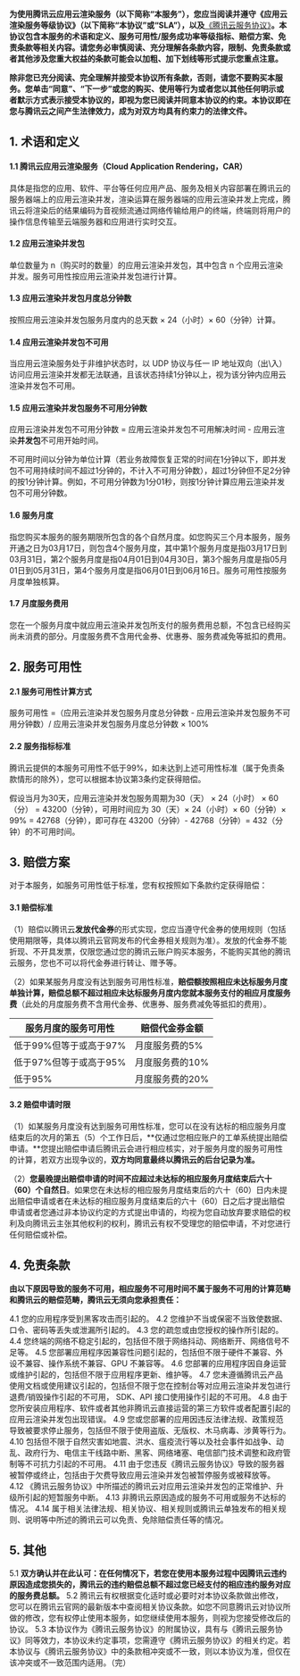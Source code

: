 **为使用腾讯云应用云渲染服务（以下简称“本服务”），您应当阅读并遵守《应用云渲染服务等级协议》（以下简称“本协议”或“SLA”），以及**[《腾讯云服务协议》](https://cloud.tencent.com/document/product/301/1967)**。本协议包含本服务的术语和定义、服务可用性/服务成功率等级指标、赔偿方案、免责条款等相关内容。请您务必审慎阅读、充分理解各条款内容，限制、免责条款或者其他涉及您重大权益的条款可能会以加粗、加下划线等形式提示您重点注意。**

**除非您已充分阅读、完全理解并接受本协议所有条款，否则，请您不要购买本服务。您单击“同意”、“下一步”或您的购买、使用等行为或者您以其他任何明示或者默示方式表示接受本协议的，即视为您已阅读并同意本协议的约束。本协议即在您与腾讯云之间产生法律效力，成为对双方均具有约束力的法律文件。**

## 1. 术语和定义

#### 1.1 腾讯云应用云渲染服务（Cloud Application Rendering，CAR）
具体是指您的应用、软件、平台等任何应用产品、服务及相关内容部署在腾讯云的服务器端上的应用云渲染并发，渲染运算在服务器端的应用云渲染并发上完成，腾讯云将渲染后的结果编码为音视频流通过网络传输给用户的终端，终端则将用户的操作信息传输至云端服务器和应用进行实时交互。

#### 1.2 应用云渲染并发包
单位数量为 n（购买时的数量）的应用云渲染并发包，其中包含 n 个应用云渲染并发。服务可用性按应用云渲染并发包进行计算。

#### 1.3 应用云渲染并发包月度总分钟数
按照应用云渲染并发包服务月度内的总天数 × 24（小时）× 60（分钟）计算。

#### 1.4 应用云渲染并发包不可用
当应用云渲染服务处于非维护状态时，以 UDP 协议与任一 IP 地址双向（出\入）访问应用云渲染并发都无法联通，且该状态持续1分钟以上，视为该分钟内应用云渲染并发包不可用。

#### 1.5 应用云渲染并发包服务不可用分钟数
应用云渲染并发包不可用分钟数 = 应用云渲染并发包不可用解决时间 - 应用云渲染**并发包**不可用开始时间。

不可用时间以分钟为单位计算（若业务故障恢复正常的时间在1分钟以下，即并发包不可用持续时间不超过1分钟的，不计入不可用分钟数），超过1分钟但不足2分钟的按1分钟计算。例如，不可用分钟数为1分01秒，则按1分钟计算应用云渲染并发包不可用分钟数。

#### 1.6 服务月度
指您购买本服务的服务期限所包含的各个自然月度。如您购买三个月本服务，服务开通之日为03月17日，则包含4个服务月度，其中第1个服务月度是指03月17日到03月31日，第2个服务月度是指04月01日到04月30日，第3个服务月度是指05月01日到05月31日，第4个服务月度是指06月01日到06月16日。服务可用性按服务月度单独核算。

#### 1.7 月度服务费用
您在一个服务月度中就应用云渲染并发包所支付的服务费用总额，不包含已经购买尚未消费的部分。月度服务费不含用代金券、优惠券、服务费减免等抵扣的费用。

## 2. 服务可用性

#### 2.1 服务可用性计算方式
服务可用性 =（应用云渲染并发包服务月度总分钟数 - 应用云渲染并发包服务不可用分钟数）/ 应用云渲染并发包服务月度总分钟数 × 100%

#### 2.2 服务指标标准
腾讯云提供的本服务可用性不低于99%，如未达到上述可用性标准（属于免责条款情形的除外），您可以根据本协议第3条约定获得赔偿。

假设当月为30天，应用云渲染并发包服务周期为30（天） × 24（小时） × 60（分） = 43200（分钟），可用时间应为 30（天）× 24（小时）× 60（分钟）× 99% = 42768（分钟），即可存在 43200（分钟）- 42768（分钟）= 432（分钟）的不可用时间。

## 3. 赔偿方案
对于本服务，如服务可用性低于标准，您有权按照如下条款约定获得赔偿：

#### 3.1 赔偿标准
（1）赔偿以腾讯云**发放代金券**的形式实现，您应当遵守代金券的使用规则（包括使用期限等，具体以腾讯云官网发布的代金券相关规则为准）。发放的代金券不能折现、不开具发票，仅限您通过您的腾讯云账户购买本服务，不能购买其他的腾讯云服务，您也不可以将代金券进行转让、赠予等。

（2）如果某服务月度没有达到服务可用性标准，**赔偿额按照相应未达标服务月度单独计算，赔偿总额不超过相应未达标服务月度内您就本服务支付的相应月度服务费**（此处的月度服务费不含用代金券、优惠券、服务费减免等抵扣的费用）。

| 服务月度的服务可用性   | 赔偿代金券金额  |
| ---------------------- | --------------- |
| 低于99%但等于或高于97% | 月度服务费的5%  |
| 低于97%但等于或高于95% | 月度服务费的10% |
| 低于95%                | 月度服务费的20% |

#### 3.2 赔偿申请时限
（1）如某服务月度没有达到服务可用性标准，您可以在没有达标的相应服务月度结束后的次月的第五（5）个工作日后，**仅通过您相应账户的工单系统提出赔偿申请。**您提出赔偿申请后腾讯云会进行相应核实，对于服务月度的服务可用性的计算，若双方出现争议的，**双方均同意最终以腾讯云的后台记录为准。**

（2）**您最晚提出赔偿申请的时间不应超过未达标的相应服务月度结束后六十（60）个自然日**。如果您在未达标的相应服务月度结束后的六十（60）日内未提出赔偿申请或者在未达标的相应服务月度结束后的六十（60）日之后才提出赔偿申请或者您通过非本协议约定的方式提出申请的，均视为您自动放弃要求赔偿的权利及向腾讯云主张其他权利的权利，腾讯云有权不受理您的赔偿申请，不对您进行任何赔偿或补偿。

## 4. 免责条款

**由以下原因导致的服务不可用，相应服务不可用时间不属于服务不可用的计算范畴和腾讯云的赔偿范畴，腾讯云无须向您承担责任：**

4.1 您的应用程序受到黑客攻击而引起的。
4.2 您维护不当或保密不当致使数据、口令、密码等丢失或泄漏所引起的。
4.3 您的疏忽或由您授权的操作所引起的。
4.4 您终端的网络不稳定引起的，包括但不限于网络抖动、网络断开、网络信号不足等。
4.5 您部署应用程序因兼容性问题引起的，包括但不限于硬件不兼容、外设不兼容、操作系统不兼容、GPU 不兼容等。
4.6 您部署的应用程序因自身运营或维护引起的，包括但不限于应用程序更新、维护等。
4.7 您未遵循腾讯云产品使用文档或使用建议引起的，包括但不限于您在控制台等对应用云渲染并发包进行退费/销毁操作引起的不可用， SDK、API 接口使用操作引起的不可用。
4.8 由于您所安装应用程序、软件或者其他非腾讯云直接运营的第三方软件或者配置引起的应用云渲染并发包出现错误。
4.9 您或您部署的应用因违反法律法规、政策规范导致被要求停止服务，包括但不限于使用盗版、无版权、木马病毒、涉黄等行为。
4.10 包括但不限于自然灾害如地震、洪水、瘟疫流行等以及社会事件如战争、动乱、政府行为、电信主干线路中断、黑客、网络堵塞、电信部门技术调整和政府管制等不可抗力引起的不可用。
4.11 由于您违反《腾讯云服务协议》导致的服务器被暂停或终止，包括由于欠费导致应用云渲染并发包被暂停服务或被释放等。
4.12 《腾讯云服务协议》中所描述的腾讯云对应用云渲染并发包的正常维护、升级所引起的短暂服务中断。
4.13 非腾讯云原因造成的服务不可用或服务不达标的情况。
4.14 属于相关法律法规、相关协议、相关规则或腾讯云单独发布的相关规则、说明等中所述的腾讯云可以免责、免除赔偿责任等的情况。

## 5. 其他

5.1 **双方确认并在此认可：在任何情况下，若您在使用本服务过程中因腾讯云违约原因造成您损失的，腾讯云的违约赔偿总额不超过您已经支付的相应违约服务对应的服务费总额。**
5.2 腾讯云有权根据变化适时或必要时对本协议条款做出修改，您可以在腾讯云官网的最新版本中查阅相关协议条款。如您不同意腾讯云对协议所做的修改，您有权停止使用本服务，如您继续使用本服务，则视为您接受修改后的协议。
5.3 本协议作为《腾讯云服务协议》的附属协议，具有与《腾讯云服务协议》同等效力，本协议未约定事项，您需遵守《腾讯云服务协议》的相关约定。若本协议与《腾讯云服务协议》中的条款相冲突或不一致，则以本协议为准，但仅在该冲突或不一致范围内适用。（完）
